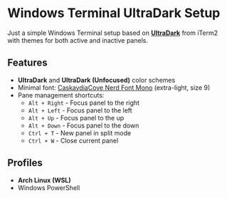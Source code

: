 # Windows Terminal UltraDark Setup

Just a simple Windows Terminal setup based on [**UltraDark**](https://raw.githubusercontent.com/mbadolato/iTerm2-Color-Schemes/master/schemes/UltraDark.itermcolors) from iTerm2 with themes for both active and inactive panels.

## Features
- **UltraDark** and **UltraDark (Unfocused)** color schemes
- Minimal font: [CaskaydiaCove Nerd Font Mono](https://github.com/ryanoasis/nerd-fonts/releases/download/v3.4.0/CascadiaCode.zip) (extra-light, size 9)
- Pane management shortcuts:
  - `Alt + Right` - Focus panel to the right
  - `Alt + Left` - Focus panel to the left
  - `Alt + Up` - Focus panel to the up
  - `Alt + Down` - Focus panel to the down
  - `Ctrl + T` - New panel in split mode
  - `Ctrl + W` - Close current panel

## Profiles
- **Arch Linux (WSL)**
- Windows PowerShell

